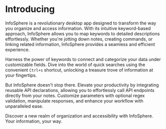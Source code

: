 # Introducing 

InfoSphere is a revolutionary desktop app designed to transform the way you organize and access information. With its intuitive keyword-based approach, InfoSphere allows you to map keywords to detailed descriptions effortlessly. Whether you're jotting down notes, creating commands, or linking related information, InfoSphere provides a seamless and efficient experience.

Harness the power of keywords to connect and categorize your data under customizable fields. Dive into the world of quick searches using the convenient `Ctrl+s` shortcut, unlocking a treasure trove of information at your fingertips.

But InfoSphere doesn't stop there. Elevate your productivity by integrating reusable API declarations, allowing you to effortlessly call API endpoints directly from your notes. Customize parameters with optional regex validation, manipulate responses, and enhance your workflow with unparalleled ease.

Discover a new realm of organization and accessibility with InfoSphere. Your information, your way.
